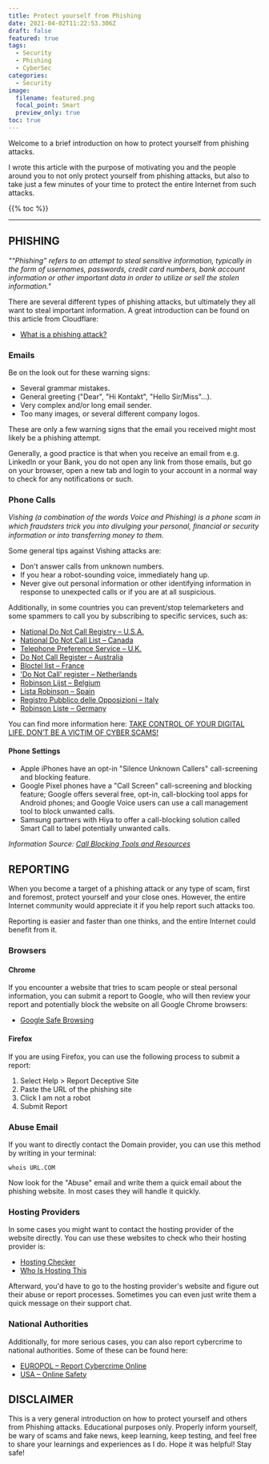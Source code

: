 ```yaml
---
title: Protect yourself from Phishing
date: 2021-04-02T11:22:53.306Z
draft: false
featured: true
tags:
  - Security
  - Phishing
  - CyberSec
categories:
  - Security
image:
  filename: featured.png
  focal_point: Smart
  preview_only: true
toc: true
---
```


Welcome to a brief introduction on how to protect yourself from phishing attacks.

I wrote this article with the purpose of motivating you and the people around you to not only protect yourself from phishing attacks, but also to take just a few minutes of your time to protect the entire Internet from such attacks.

{{% toc %}}

* * *

## PHISHING

_"“Phishing” refers to an attempt to steal sensitive information, typically in the form of usernames, passwords, credit card numbers, bank account information or other important data in order to utilize or sell the stolen information."_

There are several different types of phishing attacks, but ultimately they all want to steal important information.
A great introduction can be found on this article from Cloudflare:

-   [What is a phishing attack?](https://www.cloudflare.com/learning/access-management/phishing-attack/)

### Emails

Be on the look out for these warning signs:

-   Several grammar mistakes.
-   General greeting ("Dear", "Hi Kontakt", "Hello Sir/Miss"...).
-   Very complex and/or long email sender.
-   Too many images, or several different company logos.

These are only a few warning signs that the email you received might most likely be a phishing attempt.

Generally, a good practice is that when you receive an email from e.g. LinkedIn or your Bank, you do not open any link from those emails, but go on your browser, open a new tab and login to your account in a normal way to check for any notifications or such.

### Phone Calls

_Vishing (a combination of the words Voice and Phishing) is a phone scam in which fraudsters trick you into divulging your personal, ﬁnancial or security information or into transferring money to them._

Some general tips against Vishing attacks are:

-   Don't answer calls from unknown numbers.
-   If you hear a robot-sounding voice, immediately hang up.
-   Never give out personal information or other identifying information in response to unexpected calls or if you are at all suspicious.

Additionally, in some countries you can prevent/stop telemarketers and some spammers to call you by subscribing to specific services, such as:

-   [National Do Not Call Registry – U.S.A.](https://www.donotcall.gov/)
-   [National Do Not Call List – Canada](https://lnnte-dncl.gc.ca/en)
-   [Telephone Preference Service – U.K.](https://www.tpsonline.org.uk/)
-   [Do Not Call Register – Australia](https://www.donotcall.gov.au/)
-   [Bloctel list – France](https://www.service-public.fr/particuliers/vosdroits/R43993)
-   ['Do Not Call' register – Netherlands](https://www.bel-me-niet.nl/consument/add/0)
-   [Robinson Lijst – Belgium](https://www.robinson.be/nl)
-   [Lista Robinson – Spain](https://www.listarobinson.es/)
-   [Registro Pubblico delle Opposizioni – Italy](https://www.mise.gov.it/index.php/it/comunicazioni/telefonia/registro-pubblico-delle-opposizioni)
-   [Robinson Liste – Germany](https://www.robinsonliste.de/)

You can find more information here: [TAKE CONTROL OF YOUR DIGITAL LIFE. DON’T BE A VICTIM OF CYBER SCAMS!](https://www.europol.europa.eu/activities-services/public-awareness-and-prevention-guides/take-control-of-your-digital-life-don%E2%80%99t-be-victim-of-cyber-scams)

#### Phone Settings

-   Apple iPhones have an opt-in "Silence Unknown Callers" call-screening and blocking feature.
-   Google Pixel phones have a "Call Screen" call-screening and blocking feature; Google offers several free, opt-in, call-blocking tool apps for Android phones; and Google Voice users can use a call management tool to block unwanted calls.
-   Samsung partners with Hiya to offer a call-blocking solution called Smart Call to label potentially unwanted calls.

_Information Source: [Call Blocking Tools and Resources](https://www.fcc.gov/call-blocking)_


## REPORTING

When you become a target of a phishing attack or any type of scam, first and foremost, protect yourself and your close ones. However, the entire Internet community would appreciate it if you help report such attacks too.

Reporting is easier and faster than one thinks, and the entire Internet could benefit from it.

### Browsers

#### Chrome

If you encounter a website that tries to scam people or steal personal information, you can submit a report to Google, who will then review your report and potentially block the website on all Google Chrome browsers:

-   [Google Safe Browsing](https://safebrowsing.google.com/safebrowsing/report_phish/?hl=en)

#### Firefox

If you are using Firefox, you can use the following process to submit a report:

1.  Select Help > Report Deceptive Site
2.  Paste the URL of the phishing site
3.  Click I am not a robot
4.  Submit Report

### Abuse Email

If you want to directly contact the Domain provider, you can use this method by writing in your terminal:

    whois URL.COM

Now look for the "Abuse" email and write them a quick email about the phishing website. In most cases they will handle it quickly.

### Hosting Providers

In some cases you might want to contact the hosting provider of the website directly. You can use these websites to check who their hosting provider is:

-   [Hosting Checker](https://hostingchecker.com/)
-   [Who Is Hosting This](https://www.whoishostingthis.com/)

Afterward, you'd have to go to the hosting provider's website and figure out their abuse or report processes. Sometimes you can even just write them a quick message on their support chat.

### National Authorities

Additionally, for more serious cases, you can also report cybercrime to national authorities. Some of these can be found here:

-   [EUROPOL – Report Cybercrime Online](https://www.europol.europa.eu/report-a-crime/report-cybercrime-online)
-   [USA – Online Safety](https://www.usa.gov/online-safety)


## DISCLAIMER

This is a very general introduction on how to protect yourself and others from Phishing attacks. Educational purposes only. Properly inform yourself, be wary of scams and fake news, keep learning, keep testing, and feel free to share your learnings and experiences as I do. Hope it was helpful! Stay safe!
